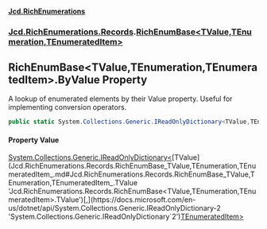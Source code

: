 #### [Jcd.RichEnumerations](index.md 'index')

### [Jcd.RichEnumerations.Records](Jcd.RichEnumerations.Records.md 'Jcd.RichEnumerations.Records').[RichEnumBase&lt;TValue,TEnumeration,TEnumeratedItem&gt;](Jcd.RichEnumerations.Records.RichEnumBase_TValue,TEnumeration,TEnumeratedItem_.md 'Jcd.RichEnumerations.Records.RichEnumBase<TValue,TEnumeration,TEnumeratedItem>')

## RichEnumBase<TValue,TEnumeration,TEnumeratedItem>.ByValue Property

A lookup of enumerated elements by their Value property.
Useful for implementing conversion operators.

```csharp
public static System.Collections.Generic.IReadOnlyDictionary<TValue,TEnumeratedItem> ByValue { get; }
```

#### Property Value

[System.Collections.Generic.IReadOnlyDictionary&lt;](https://docs.microsoft.com/en-us/dotnet/api/System.Collections.Generic.IReadOnlyDictionary-2 'System.Collections.Generic.IReadOnlyDictionary`2')[TValue](Jcd.RichEnumerations.Records.RichEnumBase_TValue,TEnumeration,TEnumeratedItem_.md#Jcd.RichEnumerations.Records.RichEnumBase_TValue,TEnumeration,TEnumeratedItem_.TValue 'Jcd.RichEnumerations.Records.RichEnumBase<TValue,TEnumeration,TEnumeratedItem>.TValue')[,](https://docs.microsoft.com/en-us/dotnet/api/System.Collections.Generic.IReadOnlyDictionary-2 'System.Collections.Generic.IReadOnlyDictionary`2')[TEnumeratedItem](Jcd.RichEnumerations.Records.RichEnumBase_TValue,TEnumeration,TEnumeratedItem_.md#Jcd.RichEnumerations.Records.RichEnumBase_TValue,TEnumeration,TEnumeratedItem_.TEnumeratedItem 'Jcd.RichEnumerations.Records.RichEnumBase<TValue,TEnumeration,TEnumeratedItem>.TEnumeratedItem')[&gt;](https://docs.microsoft.com/en-us/dotnet/api/System.Collections.Generic.IReadOnlyDictionary-2 'System.Collections.Generic.IReadOnlyDictionary`2')